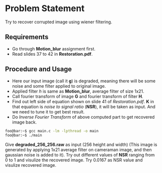 # Problem Statement
Try to recover corrupted image using wiener filtering.

## Requirements
* Go through **Motion_blur** assignment first.
* Read slides 37 to 42 in **Restoration.pdf**.

## Procedure and Usage
* Here our input image (call it **g**) is degraded, meaning there will be some noise and some filter applied to original image.
* Applied filter *h* is same as **Motion_blur**, average filter of size 1x21.
* Call fourier transform of image **G** and fourier transform of filter **H**.
* Find out left side of equation shown on slide 41 of *Restoration.pdf*. **K** in that equation is *noise to signal ratio* (**NSR**), it will be taken as input. And we need to tune it to get best result.
* Do *Inverse Fourier Transform* of above computed part to get recovered image back.

```bash
foo@bar:~$ gcc main.c -lm -lpthread -o main
foo@bar:~$ ./main
```
Give **degraded_256_256.raw** as input (256 height and width) (This image is generated by applying 1x21 average filter on cameraman image, and then gaussian noise is added to it). Try out different values of **NSR** ranging from 0 to 1 and visulize the recovered image. Try 0.0167 as NSR value and visulize recovered image.